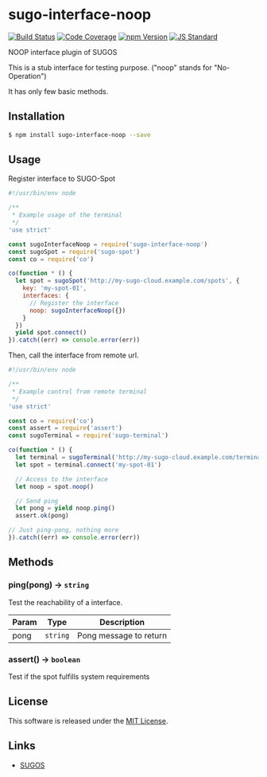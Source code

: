 sugo-interface-noop
==========

<!---
This file is generated by ape-tmpl. Do not update manually.
--->

<!-- Badge Start -->
<a name="badges"></a>

[![Build Status][bd_travis_com_shield_url]][bd_travis_com_url]
[![Code Coverage][bd_codeclimate_coverage_shield_url]][bd_codeclimate_url]
[![npm Version][bd_npm_shield_url]][bd_npm_url]
[![JS Standard][bd_standard_shield_url]][bd_standard_url]

[bd_repo_url]: https://github.com/realglobe-Inc/sugo-interface-noop
[bd_travis_url]: http://travis-ci.org/realglobe-Inc/sugo-interface-noop
[bd_travis_shield_url]: http://img.shields.io/travis/realglobe-Inc/sugo-interface-noop.svg?style=flat
[bd_travis_com_url]: http://travis-ci.com/realglobe-Inc/sugo-interface-noop
[bd_travis_com_shield_url]: https://api.travis-ci.com/realglobe-Inc/sugo-interface-noop.svg?token=aeFzCpBZebyaRijpCFmm
[bd_license_url]: https://github.com/realglobe-Inc/sugo-interface-noop/blob/master/LICENSE
[bd_codeclimate_url]: http://codeclimate.com/github/realglobe-Inc/sugo-interface-noop
[bd_codeclimate_shield_url]: http://img.shields.io/codeclimate/github/realglobe-Inc/sugo-interface-noop.svg?style=flat
[bd_codeclimate_coverage_shield_url]: http://img.shields.io/codeclimate/coverage/github/realglobe-Inc/sugo-interface-noop.svg?style=flat
[bd_gemnasium_url]: https://gemnasium.com/realglobe-Inc/sugo-interface-noop
[bd_gemnasium_shield_url]: https://gemnasium.com/realglobe-Inc/sugo-interface-noop.svg
[bd_npm_url]: http://www.npmjs.org/package/sugo-interface-noop
[bd_npm_shield_url]: http://img.shields.io/npm/v/sugo-interface-noop.svg?style=flat
[bd_standard_url]: http://standardjs.com/
[bd_standard_shield_url]: https://img.shields.io/badge/code%20style-standard-brightgreen.svg

<!-- Badge End -->


<!-- Description Start -->
<a name="description"></a>

NOOP interface plugin of SUGOS

<!-- Description End -->


<!-- Overview Start -->
<a name="overview"></a>


This is a stub interface for testing purpose. ("noop" stands for "No-Operation") 

It has only few basic methods.


<!-- Overview End -->


<!-- Sections Start -->
<a name="sections"></a>

<!-- Section from "doc/guides/01.Installation.md.hbs" Start -->

<a name="section-doc-guides-01-installation-md"></a>
Installation
-----

```bash
$ npm install sugo-interface-noop --save
```


<!-- Section from "doc/guides/01.Installation.md.hbs" End -->

<!-- Section from "doc/guides/02.Usage.md.hbs" Start -->

<a name="section-doc-guides-02-usage-md"></a>
Usage
---------

Register interface to SUGO-Spot

```javascript
#!/usr/bin/env node

/**
 * Example usage of the terminal
 */
'use strict'

const sugoInterfaceNoop = require('sugo-interface-noop')
const sugoSpot = require('sugo-spot')
const co = require('co')

co(function * () {
  let spot = sugoSpot('http://my-sugo-cloud.example.com/spots', {
    key: 'my-spot-01',
    interfaces: {
      // Register the interface
      noop: sugoInterfaceNoop({})
    }
  })
  yield spot.connect()
}).catch((err) => console.error(err))

```

Then, call the interface from remote url.

```javascript
#!/usr/bin/env node

/**
 * Example control from remote terminal
 */
'use strict'

const co = require('co')
const assert = require('assert')
const sugoTerminal = require('sugo-terminal')

co(function * () {
  let terminal = sugoTerminal('http://my-sugo-cloud.example.com/terminals', {})
  let spot = terminal.connect('my-spot-01')

  // Access to the interface
  let noop = spot.noop()

  // Send ping
  let pong = yield noop.ping()
  assert.ok(pong)

// Just ping-pong, nothing more
}).catch((err) => console.error(err))

```

<!-- Section from "doc/guides/02.Usage.md.hbs" End -->

<!-- Section from "doc/guides/03.Methods.md.hbs" Start -->

<a name="section-doc-guides-03-methods-md"></a>
Methods
---------

<a name="ping"></a>
### ping(pong) -> <code>string</code>

Test the reachability of a interface.

| Param | Type | Description |
| ----- | ---- | ----------- |
| pong  | <code>string</code> | Pong message to return |

<a name="assert"></a>
### assert() -> <code>boolean</code>

Test if the spot fulfills system requirements



<!-- Section from "doc/guides/03.Methods.md.hbs" End -->


<!-- Sections Start -->


<!-- LICENSE Start -->
<a name="license"></a>

License
-------
This software is released under the [MIT License](https://github.com/realglobe-Inc/sugo-interface-noop/blob/master/LICENSE).

<!-- LICENSE End -->


<!-- Links Start -->
<a name="links"></a>

Links
------

+ [SUGOS][sugos_url]

[sugos_url]: https://github.com/realglobe-Inc/sugos

<!-- Links End -->
